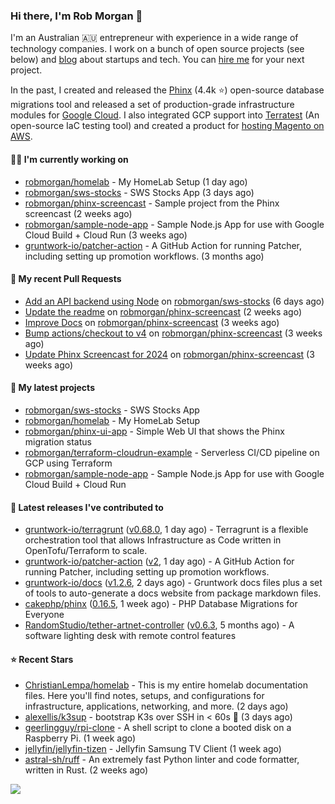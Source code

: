 ### Hi there, I'm Rob Morgan 👋

I'm an Australian 🇦🇺 entrepreneur with experience in a wide range of technology companies. I work on a bunch of
open source projects (see below) and [blog](https://robmorgan.id.au/) about startups and tech. You can [hire me](https://robmorgan.id.au/work-with-me/)
for your next project.

In the past, I created and released the [Phinx](https://github.com/cakephp/phinx) (4.4k ⭐️) open-source database migrations tool
and released a set of production-grade infrastructure modules for [Google Cloud](https://cloud.google.com/blog/products/devops-sre/deploying-a-production-grade-helm-release-on-gke-with-terraform).
I also integrated GCP support into [Terratest](https://github.com/gruntwork-io/terratest) (An open-source IaC testing tool) and created a product for [hosting Magento on AWS](https://github.com/magecloudkit/magecloudkit).

#### 👨‍💻 I'm currently working on

- [robmorgan/homelab](https://github.com/robmorgan/homelab) - My HomeLab Setup (1 day ago)
- [robmorgan/sws-stocks](https://github.com/robmorgan/sws-stocks) - SWS Stocks App (3 days ago)
- [robmorgan/phinx-screencast](https://github.com/robmorgan/phinx-screencast) - Sample project from the Phinx screencast (2 weeks ago)
- [robmorgan/sample-node-app](https://github.com/robmorgan/sample-node-app) - Sample Node.js App for use with Google Cloud Build &#43; Cloud Run (3 weeks ago)
- [gruntwork-io/patcher-action](https://github.com/gruntwork-io/patcher-action) - A GitHub Action for running Patcher, including setting up promotion workflows. (3 months ago)

#### 🔨 My recent Pull Requests

- [Add an API backend using Node](https://github.com/robmorgan/sws-stocks/pull/1) on [robmorgan/sws-stocks](https://github.com/robmorgan/sws-stocks) (6 days ago)
- [Update the readme](https://github.com/robmorgan/phinx-screencast/pull/13) on [robmorgan/phinx-screencast](https://github.com/robmorgan/phinx-screencast) (2 weeks ago)
- [Improve Docs](https://github.com/robmorgan/phinx-screencast/pull/12) on [robmorgan/phinx-screencast](https://github.com/robmorgan/phinx-screencast) (3 weeks ago)
- [Bump actions/checkout to v4](https://github.com/robmorgan/phinx-screencast/pull/11) on [robmorgan/phinx-screencast](https://github.com/robmorgan/phinx-screencast) (3 weeks ago)
- [Update Phinx Screencast for 2024](https://github.com/robmorgan/phinx-screencast/pull/10) on [robmorgan/phinx-screencast](https://github.com/robmorgan/phinx-screencast) (3 weeks ago)

#### 🌱 My latest projects

- [robmorgan/sws-stocks](https://github.com/robmorgan/sws-stocks) - SWS Stocks App
- [robmorgan/homelab](https://github.com/robmorgan/homelab) - My HomeLab Setup
- [robmorgan/phinx-ui-app](https://github.com/robmorgan/phinx-ui-app) - Simple Web UI that shows the Phinx migration status
- [robmorgan/terraform-cloudrun-example](https://github.com/robmorgan/terraform-cloudrun-example) - Serverless CI/CD pipeline on GCP using Terraform
- [robmorgan/sample-node-app](https://github.com/robmorgan/sample-node-app) - Sample Node.js App for use with Google Cloud Build &#43; Cloud Run

#### 🚀 Latest releases I've contributed to

- [gruntwork-io/terragrunt](https://github.com/gruntwork-io/terragrunt) ([v0.68.0](https://github.com/gruntwork-io/terragrunt/releases/tag/v0.68.0), 1 day ago) - Terragrunt is a flexible orchestration tool that allows Infrastructure as Code written in OpenTofu/Terraform to scale.
- [gruntwork-io/patcher-action](https://github.com/gruntwork-io/patcher-action) ([v2](https://github.com/gruntwork-io/patcher-action/releases/tag/v2), 1 day ago) - A GitHub Action for running Patcher, including setting up promotion workflows.
- [gruntwork-io/docs](https://github.com/gruntwork-io/docs) ([v1.2.6](https://github.com/gruntwork-io/docs/releases/tag/v1.2.6), 2 days ago) - Gruntwork docs files plus a set of tools to auto-generate a docs website from package markdown files.
- [cakephp/phinx](https://github.com/cakephp/phinx) ([0.16.5](https://github.com/cakephp/phinx/releases/tag/0.16.5), 1 week ago) - PHP Database Migrations for Everyone
- [RandomStudio/tether-artnet-controller](https://github.com/RandomStudio/tether-artnet-controller) ([v0.6.3](https://github.com/RandomStudio/tether-artnet-controller/releases/tag/v0.6.3), 5 months ago) - A software lighting desk with remote control features

#### ⭐ Recent Stars

- [ChristianLempa/homelab](https://github.com/ChristianLempa/homelab) - This is my entire homelab documentation files. Here you&#39;ll find notes, setups, and configurations for infrastructure, applications, networking, and more. (2 days ago)
- [alexellis/k3sup](https://github.com/alexellis/k3sup) - bootstrap K3s over SSH in &lt; 60s 🚀 (3 days ago)
- [geerlingguy/rpi-clone](https://github.com/geerlingguy/rpi-clone) - A shell script to clone a booted disk on a Raspberry Pi. (1 week ago)
- [jellyfin/jellyfin-tizen](https://github.com/jellyfin/jellyfin-tizen) - Jellyfin Samsung TV Client (1 week ago)
- [astral-sh/ruff](https://github.com/astral-sh/ruff) - An extremely fast Python linter and code formatter, written in Rust. (2 weeks ago)

![](https://github-readme-stats.vercel.app/api?username=robmorgan&theme=vision-friendly-dark&hide_border=false&include_all_commits=true&count_private=true)
